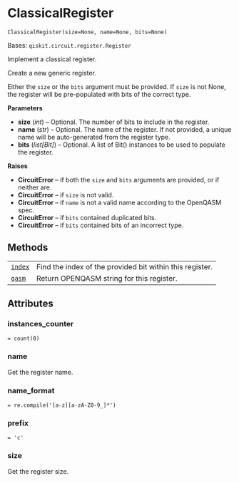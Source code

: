 # ClassicalRegister

<span id="undefined" />

`ClassicalRegister(size=None, name=None, bits=None)`

Bases: `qiskit.circuit.register.Register`

Implement a classical register.

Create a new generic register.

Either the `size` or the `bits` argument must be provided. If `size` is not None, the register will be pre-populated with bits of the correct type.

**Parameters**

*   **size** (*int*) – Optional. The number of bits to include in the register.
*   **name** (*str*) – Optional. The name of the register. If not provided, a unique name will be auto-generated from the register type.
*   **bits** (*list\[Bit]*) – Optional. A list of Bit() instances to be used to populate the register.

**Raises**

*   **CircuitError** – if both the `size` and `bits` arguments are provided, or if neither are.
*   **CircuitError** – if `size` is not valid.
*   **CircuitError** – if `name` is not a valid name according to the OpenQASM spec.
*   **CircuitError** – if `bits` contained duplicated bits.
*   **CircuitError** – if `bits` contained bits of an incorrect type.

## Methods

|                                                                                                                                   |                                                          |
| --------------------------------------------------------------------------------------------------------------------------------- | -------------------------------------------------------- |
| [`index`](qiskit.circuit.ClassicalRegister.index#qiskit.circuit.ClassicalRegister.index "qiskit.circuit.ClassicalRegister.index") | Find the index of the provided bit within this register. |
| [`qasm`](qiskit.circuit.ClassicalRegister.qasm#qiskit.circuit.ClassicalRegister.qasm "qiskit.circuit.ClassicalRegister.qasm")     | Return OPENQASM string for this register.                |

## Attributes

<span id="undefined" />

### instances\_counter

`= count(0)`

<span id="undefined" />

### name

Get the register name.

<span id="undefined" />

### name\_format

`= re.compile('[a-z][a-zA-Z0-9_]*')`

<span id="undefined" />

### prefix

`= 'c'`

<span id="undefined" />

### size

Get the register size.
